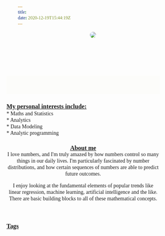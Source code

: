 ```yaml
---
title:   
date: 2020-12-19T15:44:19Z
---
```


<style type="text/css">


body {
  scroll-snap-type: y proximity;
  scroll-padding-top: 15vh;
  overflow-y: scroll;
}


 


img {
  border-radius: 8px;
}

#pic{
  margin: 100px;
  animation-duration: 4s;
  animation-name: slidein;
  margin-top: 65px;
}

@keyframes slidein {
  from {
    margin-left: 55%;
    width: 200%;
    margin-top: 10px;
   }
   
 to {
    margin-left: 40%;
    width: 100%;
    margin: 30px;
    margin-top: 75px;
  }
}


a, a:link, a:visited {
  text-decoration: none;
  padding: 9px 15px;
  color: darkcyan;

}

#interests{
  width:justify;
  text-align: left;
  font-color:black;
  line-height: 17px;
  font-size: justify;
  font-family: Outfit;
  }

#about{
  width:justify;
  text-align: center;
  font-color:black;
  line-height: 17px;
  font-size: justify;
  word-break: break;
  flex-flow: column wrap;
 font-family: Outfit; 
}

#connect{
  width:justify;
  font-color:black;
  line-height: 17px;
  font-size: justify;
  font-family: Outfit;
  
}

#data{
  width:justify;
  font-color:black;
  line-height: 17px;
  font-size: justify;
  font-family: Outfit;
  
}

a:hover{
color: #8ebc43;
padding:5px;

}

* {
  box-sizing: border-box;
  margin: 0;
  padding: 0;
  font-family: Outfit;
}

body,
html {
  width: 100%;
  height: 100%;
}

#wrapper {
  background: #fcfcfa;
  color: #438ebc;
  align-items: center;
}



.heading {
  font-size: 3em;

}

.caption {
  font-size: 1em;
  padding: 5px;
  font-family: Outfit;
}

.animatable {
  position: relative;
  clip-path: polygon(0 0, 0 0, 0 100%, 0% 100%);
  animation: .75s cubic-bezier(1,-0.01,.12,.8) 1s 1 reveal forwards;
}

.animatable::after {
  content: '';
  position: absolute;
  top: 0;
  left: 0;
  width: 100%;
  height: 100%;
  background: #fcfcfa;
  padding: inherit;
  animation: .75s cubic-bezier(1,-0.01,.12,.8) 1.75s 1 hideBlack forwards;
}

@keyframes reveal {
  from { clip-path: polygon(0 0, 0 0, 0 100%, 0% 100%); }
  to { clip-path: polygon(0 0, 100% 0, 100% 100%, 0 100%); }
}

@keyframes hideBlack {
  from { clip-path: polygon(0 0, 100% 0, 100% 100%, 0 100%); }
  to { clip-path: polygon(100% 0, 100% 0, 100% 100%, 100% 100%); }
}

</style>

<body>

<div id="pic">

<img src="/images/avatar.jpg"  />

</div>

<div id="wrapper">
  <div class="heading animatable">Hi, My name is Nic!</div>
</div>

<h3><u>My personal interests include:</u></h3>

<div id="interests">
        * Maths and Statistics<br>
        * Analytics<br>
        * Data Modeling<br>
        * Analytic programming
</div>


<div id="about">
<center>
<H3><u>About me</u></H3>       
</center>
I love numbers, and I'm truly amazed by how numbers control so many things in our daily lives. 
I'm particularly fascinated by number distributions, and how certain sequences of numbers are able to predict future outcomes.
<p>
I enjoy looking at the fundamental elements of popular trends like linear regression, machine learning, artificial intelligence and the like.
There are basic building blocks to all of these mathematical concepts.

</div>


<br>
  

 <!-- datasets --     #8ebc43     #bc438e     #438ebc>
 
  <div class="data">
<h3><u>  Free Data</u></h3>
    <div id="dt" ><br>
      <a href="https://github.com/NicJC/Datasets">Check out my datasets!</a>
    </div>
    </div>

<br>

<div class="connect">

<u><H3>Conect with me on</H3></u>

<a href="https://github.com/NicJC/" target="_blank" rel="  noopener"><i  class="fab fa-github"></i></a>

<a href="https://www.linkedin.com/in/nicholas-coxen/" target="_blank" rel="  noopener"><i  class="fab fa-linkedin-in"></i></a>
    
<center>
</div>
<!-- Tag cloud -->
<div class="tagcloud">
<u><p><H3>Tags</H3></p></u>


<script>

$(document).ready(function(){
  $(".nav-tabs a").click(function(){
    $(this).tab('show');
  });
});
</script> 

</div>
</body>
</head>
</html>


 
